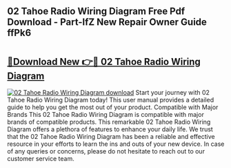 ## 02 Tahoe Radio Wiring Diagram Free Pdf Download - Part-IfZ New Repair Owner Guide ffPk6

# <h2><a href="http://dfim99w.blite.top/?on=02+Tahoe+Radio+Wiring+Diagram">🔗Download New 👉🔴 02 Tahoe Radio Wiring Diagram</a></h2>

[![02 Tahoe Radio Wiring Diagram download](https://i.imgur.com/lujVjoI.png)](http://dfim99w.blite.top/?on=02+Tahoe+Radio+Wiring+Diagram)
Start your journey with 02 Tahoe Radio Wiring Diagram today! This user manual provides a detailed guide to help you get the most out of your product. Compatible with Major Brands This 02 Tahoe Radio Wiring Diagram is compatible with major brands of compatible products. This remarkable 02 Tahoe Radio Wiring Diagram offers a plethora of features to enhance your daily life. We trust that the 02 Tahoe Radio Wiring Diagram has been a reliable and effective resource in your efforts to learn the ins and outs of your new device. In case of any queries or concerns, please do not hesitate to reach out to our customer service team.
